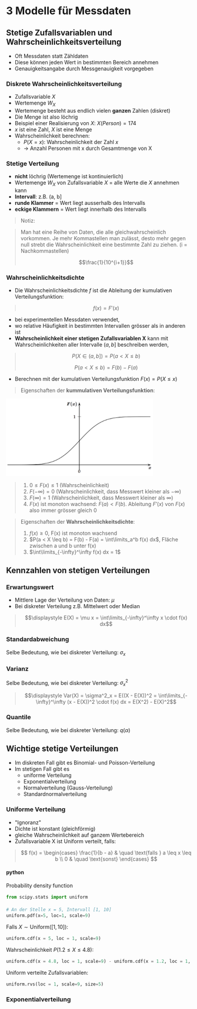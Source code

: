# 3 Modelle für Messdaten

## Stetige Zufallsvariablen und Wahrscheinlichkeitsverteilung

* Oft Messdaten statt Zähldaten
* Diese können jeden Wert in bestimmten Bereich annehmen
* Genauigkeitsangabe durch Messgenauigkeit vorgegeben

### Diskrete Wahrscheinlichkeitsverteilung

* Zufallsvariable $X$
* Wertemenge $W_X$
* Wertemenge besteht aus endlich vielen **ganzen** Zahlen (diskret)
* Die Menge ist also löchrig
* Beispiel einer Realisierung von $X$: $X(Person) = 174$
* $x$ ist eine Zahl, $X$ ist eine Menge
* Wahrscheinlichkeit berechnen: 
	* $P(X = x)$: Wahrscheinlichkeit der Zahl $x$ 
	* $\to$ Anzahl Personen mit x durch Gesamtmenge von X

### Stetige Verteilung

* **nicht** löchrig (Wertemenge ist kontinuierlich)
* Wertemenge $W_X$ von Zufallsvariable $X$ = alle Werte die $X$ annehmen kann
* **Intervall**: z.B. (a, b]
* **runde Klammer** = Wert liegt ausserhalb des Intervalls
* **eckige Klammern** = Wert liegt innerhalb des Intervalls

> Notiz:

> Man hat eine Reihe von Daten, die alle gleichwahrscheinlich vorkommen. Je mehr Kommastellen man zulässt, desto mehr gegen null strebt die Wahrscheinlichkeit eine bestimmte Zahl zu ziehen. (i = Nachkommastellen)
> 
> $$\frac{1}{10^{i+1}}$$

### Wahrscheinlichkeitsdichte

* Die Wahrscheinlichkeitsdichte $f$ ist die Ableitung der kumulativen Verteilungsfunktion:

> $$f(x) = F'(x)$$

* bei experimentellen Messdaten verwendet,
* wo relative Häufigkeit in bestimmten Intervallen grösser als in anderen ist
* **Wahrscheinlichkeit einer stetigen Zufallsvariablen X** kann mit Wahrscheinlichkeiten aller Intervalle $(a, b]$ beschreiben werden,

> $$ P(X \in (a, b]) = P(a < X \leq b)$$
> 
> $$ P(a < X \leq b) = F(b) - F(a)$$

* Berechnen mit der kumulativen Verteilungsfunktion $F(x) = P(X \leq x)$

> Eigenschaften der **kummulativen Verteilungsfunktion**:
> 

<img src="img/kumulativeverteilung.png" style="width:400px"/>

> 
> 1. $0 \leq F(x) \leq 1$ (Wahrscheinlichkeit)
> 2. $F(-\infty) = 0$ (Wahrscheinlichkeit, dass Messwert kleiner als $-\infty$)
> 3. $F(\infty) = 1$ (Wahrscheinlichkeit, dass Messwert kleiner als $\infty$)
> 4. $F(x)$ ist monoton wachsend: $F(a) < F(b)$. Ableitung $F'(x)$ von $F(x)$ also immer grösser gleich 0

> Eigenschaften der **Wahrscheinlichkeitsdichte**:
> 
> 1. $f(x) \geq 0$, F(x) ist monoton wachsend
> 2. $P(a < X \leq b) = F(b) - F(a) = \int\limits_a^b f(x) dx$, Fläche zwischen a und b unter f(x)
> 3. $\int\limits_{-\infty}^\infty f(x) dx = 1$


## Kennzahlen von stetigen Verteilungen

### Erwartungswert
* Mittlere Lage der Verteilung von Daten: $\mu$
* Bei diskreter Verteilung z.B. Mittelwert oder Median

> $$\displaystyle E(X) = \mu x = \int\limits_{-\infty}^\infty x \cdot f(x) dx$$

### Standardabweichung
Selbe Bedeutung, wie bei diskreter Verteilung: $\sigma_x$

### Varianz
Selbe Bedeutung, wie bei diskreter Verteilung: $\sigma^2_x$

> $$\displaystyle Var(X) = \sigma^2_x = E((X - E(X))^2 = \int\limits_{-\infty}^\infty (x - E(X))^2 \cdot f(x) dx = E(X^2) - E(X)^2$$

### Quantile

Selbe Bedeutung, wie bei diskreter Verteilung:  $q(\alpha)$

## Wichtige stetige Verteilungen

* Im diskreten Fall gibt es Binomial- und Poisson-Verteilung
* Im stetigen Fall gibt es
	* uniforme Verteilung
	* Exponentialverteilung
	* Normalverteilung (Gauss-Verteilung)
	* Standardnormalverteilung

### Uniforme Verteilung

* "Ignoranz"
* Dichte ist konstant (gleichförmig)
* gleiche Wahrscheinlichkeit auf ganzem Wertebereich
* Zufallsvariable X ist Uniform verteilt, falls:

> $$ f(x) =
  \begin{cases}
    \frac{1}{b - a}  & \quad \text{falls } a \leq x \leq b \\
    0 & \quad \text{sonst}
  \end{cases} $$

#### python
Probability density function

```python
from scipy.stats import uniform

# An der Stelle x = 5, Intervall [1, 10]
uniform.pdf(x=5, loc=1, scale=9)
```

Falls $X \sim \text{Uniform}([1, 10])$:

```python
uniform.cdf(x = 5, loc = 1, scale=9)
```

Wahrscheinlichkeit $P(1.2 \leq X \leq 4.8)$:

```python
uniform.cdf(x = 4.8, loc = 1, scale=9) - uniform.cdf(x = 1.2, loc = 1, scale=9)
```

Uniform verteilte Zufallsvariablen:

```python
uniform.rvs(loc = 1, scale=9, size=5)
```

### Exponentialverteilung